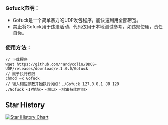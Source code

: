 ### Gofuck声明：

- Gofuck是一个简单暴力的UDP发包程序，能快速利用全部带宽。
- 禁止将Gofuck用于违法活动，代码仅用于本地测试参考，如违规使用，责任自负。

### 使用方法：
```shell
// 下载程序
wget https://github.com/randycolin/DDOS-UDP/releases/download/v.1.0.0/Gofuck
// 赋予执行权限
chmod +x Gofuck
// 输入相应参数开始执行例如：./Gofuck 127.0.0.1 80 120
./Gofuck <IP地址> <端口> <攻击持续时间>
```

## Star History

[![Star History Chart](https://api.star-history.com/svg?repos=randycolin/DDOS-UDP&type=Date)](https://star-history.com/#randycolin/DDOS-UDP&Date)